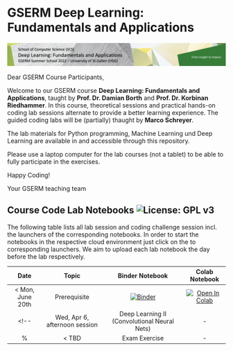 # GSERM Deep Learning: Fundamentals and Applications

![Course Banner](banner.png)

Dear GSERM Course Participants,

Welcome to our GSERM course **Deep Learning: Fundamentals and Applications**, taught by **Prof. Dr. Damian Borth** and **Prof. Dr. Korbinan Riedhammer**.  In this course, theoretical sessions and practical hands-on coding lab sessions alternate to provide a better learning experience. The guided coding labs will be (partially) thaught by **Marco Schreyer**.

The lab materials for Python programming, Machine Learning und Deep Learning are available in and accessible through this repository.

Please use a laptop computer for the lab courses (not a tablet) to be able to fully participate in the exercises.

Happy Coding!

Your GSERM teaching team


## Course Code Lab Notebooks ![License: GPL v3](https://img.shields.io/badge/License-GPLv3-blue.svg)

The following table lists all lab session and coding challenge session incl. the launchers of the corresponding notebooks. In order to start the notebooks in the respective cloud environment just click on the to corresponding launchers. We aim to upload each lab notebook the day before the lab respectively.


| Date                      |  Topic                            |  Binder Notebook                       | Colab Notebook | 
|:-----------------------:|:---------------------------------:|:-------:|:-------:|
|  < Mon, June 20th | Prerequisite | [![Binder](https://mybinder.org/badge_logo.svg)](https://mybinder.org/v2/gh/HSG-AIML-Teaching/GSERM2022-Lab/main?filepath=lab_00%2lab_00.ipynb)| [![Open In Colab](https://colab.research.google.com/assets/colab-badge.svg)](https://colab.research.google.com/github/HSG-AIML-Teaching/GSERM2022-Lab/blob/main/lab_00/lab_00.ipynb)|
<!--| Wed, Apr 6, afternoon session |  Deep Learning II (Convolutional Neural Nets) | - | - |
%| < TBD          |  Exam Exercise | - | - | -->
